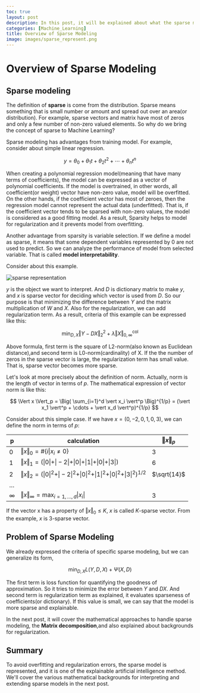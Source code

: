 ```yaml
---
toc: true
layout: post
description: In this post, it will be explained about what the sparse modeling is and why this algorithm is used. This post is the summary of "Mathematical principles in Machine Learning" offered from UNIST
categories: [Machine_Learning]
title: Overview of Sparse Modeling
image: images/sparse_represent.png
---
```


# Overview of Sparse Modeling

## Sparse modeling 

The definition of **sparse** is come from the distribution. Sparse means something that is small number or amount and spread out over an area(or distribution). For example, sparse vectors and matrix have most of zeros and only a few number of non-zero valued elements. So why do we bring the concept of sparse to Machine Learning?

Sparse modeling has advantages from training model. For example, consider about simple linear regression. 

$$ y = \theta_0 + \theta_1 t + \theta_2 t^2 + \cdots  + \theta_n t^n $$

When creating a polynomial regression model(meaning that have many terms of coefficients), the model can be expressed as a vector of polynomial coefficients. If the model is overtrained, in other words, all coefficient(or weight) vector have non-zero value, model will be overfitted. On the other hands, if the coefficient vector has most of zeroes, then the regression model cannot represent the actual data (underfitted). That is, if the coefficient vector tends to be sparsed with non-zero values, the model is considered as a good fitting model. As a result, Sparsity helps to model for regularization and it prevents model from overfitting.

Another advantage from sparsity is variable selection. If we define a model as sparse, it means that some dependent variables represented by 0 are not used to predict. So we can analyze the performance of model from selected variable. That is called **model interpretability**.

Consider about this example.

![sparse representation]({{site.baseurl}}/assets/image/sparse_represent.png "Fig 1. The example of Sparse Representation" )

$y$ is the object we want to interpret. And $D$ is dictionary matrix to make $y$, and $x$ is sparse vector for deciding which vector is used from $D$. So our purpose is that minimizing the difference between $Y$ and the matrix multiplication of $W$ and $X$. Also for the regularization, we can add regularization term. As a result, criteria of this example can be expressed like this:

$$ \min_{D, X} \Vert Y - DX \Vert_2^2 + \lambda \Vert X \Vert_{0, \infty}^{\text{col}} $$

Above formula, first term is the square of L2-norm(also known as Euclidean distance),and second term is L0-norm(cardinality) of X. If the the number of zeros in the sparse vector is large, the regularization term has small value. That is, sparse vector becomes more sparse.

Let's look at more precisely about the definition of norm. Actually, norm is the length of vector in terms of $p$. The mathematical expression of vector norm is like this:

$$ \Vert x \Vert_p = \Big( \sum_{i=1}^d \vert x_i \vert^p \Big)^{1/p} = (\vert x_1 \vert^p + \cdots + \vert x_d \vert^p)^{1/p} $$

Consider about this simple case. If we have $x=(0, -2, 0, 1, 0, 3)$, we can define the norm in terms of $p$:

| p | calculation  | $\Vert x \Vert_p$ |
| -- | --- | --- |
| 0 | $\Vert x \Vert_0 = \# \{i \vert x_i \neq 0\}$ | 3 |
| 1 | $\Vert x \Vert_1 = (\vert 0 \vert + \vert -2 \vert + \vert 0 \vert + \vert 1 \vert + \vert 0 \vert + \vert 3 \vert)$ | 6 |
| 2 | $\Vert x \Vert_2 = (\vert 0 \vert^2 + \vert -2 \vert^2 + \vert 0 \vert^2 + \vert 1 \vert^2 + \vert 0 \vert^2 + \vert 3 \vert^2)^{1/2}$ | $\sqrt{14}$ |
| $\dots$ | | |
| $\infty$ | $\Vert x \Vert_{\infty} = \max_{i=1, \dots, d} \vert x_i \vert$ | 3 |

If the vector x has a property of $\Vert x \Vert_0 \leq K$, $x$ is called $K$-sparse vector. From the example, $x$ is 3-sparse vector.

## Problem of Sparse Modeling

We already expressed the criteria of specific sparse modeling, but we can generalize its form,

$$ \min_{D, X} L(Y, D, X) + \Psi (X, D) $$

The first term is loss function for quantifying the goodness of approximation. So it tries to minimize the error between $Y$ and $DX$. And second term is regularization term as explained, it evaluates sparseness of coefficients(or dictionary). If this value is small, we can say that the model is more sparse and explainable.

In the next post, it will cover the mathematical approaches to handle sparse modeling, the **Matrix decomposition**,and also explained about backgrounds for regularization.

## Summary

To avoid overfitting and regularization errors, the sparse model is represented, and it is one of the explainable artificial intelligence method. We'll cover the various mathematical backgrounds for interpreting and extending sparse models in the next post.